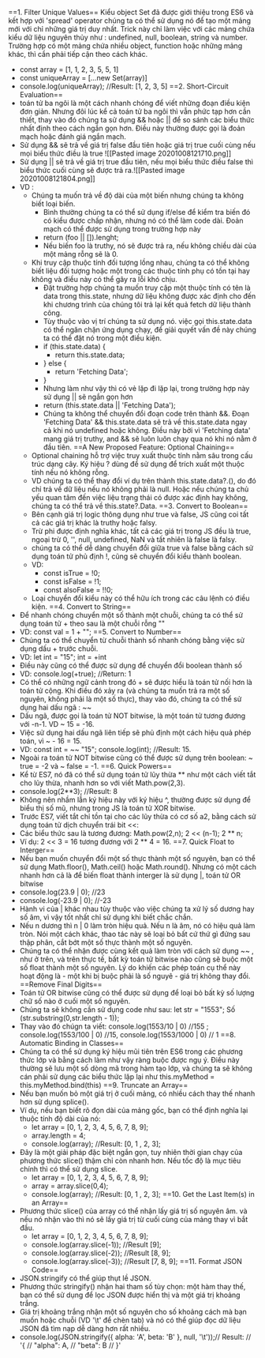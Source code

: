 ==1. Filter Unique Values==
Kiểu object Set đã được giới thiệu trong ES6 và kết hợp với 'spread' operator chúng ta có thể sử dụng nó để tạo một mảng mới với chỉ những giá trị duy nhất. Trick này chỉ làm việc với các mảng chứa kiểu dữ liệu nguyên thủy như : undefined, null, boolean, string và number. Trường hợp có một mảng chứa nhiều object, function hoặc những mảng khác, thì cần phải tiếp cận theo cách khác.
- const array = [1, 1, 2, 3, 5, 5, 1]
- const uniqueArray = [...new Set(array)]
- console.log(uniqueArray); //Result: [1, 2, 3, 5]
==2. Short-Circuit Evaluation==
- toán tử ba ngôi là một cách nhanh chóng để viết những đoạn điều kiện đơn giản. Nhưng đôi lúc kể cả toán tử ba ngôi thì vẫn phức tạp hơn cần thiết, thay vào đó chúng ta sử dụng && hoặc || để so sánh các biểu thức nhất định theo cách ngắn gọn hơn. Điều này thường được gọi là đoản mạch hoặc đánh giá ngắn mạch.
- Sử dụng && sẽ trả về giá trị false đầu tiên hoặc giá trị true cuối cùng nếu mọi biểu thức điều là true ![[Pasted image 20201008121710.png]]
- Sử dụng || sẽ trả về giá trị true đầu tiên, nếu mọi biểu thức điều false thì biểu thức cuối cùng sẽ được trả ra.![[Pasted image 20201008121804.png]]
- VD :
	- Chúng ta muốn trả về độ dài của một biến nhưng chúng ta không biết loại biến.
		- Bình thường chúng ta có thể sử dụng if/else để kiểm tra biến đó có kiểu được chấp nhận, nhưng nó có thể làm code dài. Đoản mạch có thể được sử dụng trong trường hợp này
		- return (foo || []).lenght; 
		- Nếu biến foo là truthy, nó sẽ được trả ra, nếu không chiều dài của một mảng rỗng sẽ là 0.
	- Khi truy cập thuộc tính đối tượng lồng nhau, chúng ta có thể không biết liệu đối tượng hoặc một trong các thuộc tính phụ có tồn tại hay không và điều này có thể gây ra lỗi khó chịu.
		- Đặt trường hợp chúng ta muốn truy cập một thuộc tính có tên là data trong this.state, nhưng dữ liệu không được xác định cho đến khi chương trình của chúng tôi trả lại kết quả fetch dữ liệu thành công.
		- Tùy thuộc vào vị trí chúng ta sử dụng nó. việc gọi this.state.data có thể ngăn chặn ứng dụng chạy, để giải quyết vấn đề này chúng ta có thể đặt nó trong một điều kiện.
		- if (this.state.data) {
			- return this.state.data;
		- } else {
			- return 'Fetching Data';
		- }
		- Nhưng làm như vậy thì có vẻ lặp đi lặp lại, trong trường hợp này sử dụng || sẽ ngắn gọn hơn
		- return (this.state.data || 'Fetching Data');
		- Chúng ta không thể chuyển đổi đoạn code trên thành &&. Đoạn 'Fetching Data' && this.state.data sẽ trả về this.state.data ngay cả khi nó undefined hoặc không. Điều này bởi vì 'Fetching data' mang giá trị truthy, and && sẽ luôn luôn chạy qua nó khi nó nằm ở đầu tiên.
==A New Proposed Feature: Optional Chaining==
	- Optional chaining hỗ trợ việc truy xuất thuộc tính nằm sâu trong cấu trúc dạng cây. Ký hiệu ? dùng để sử dụng để trích xuất một thuộc tính nếu nó không rỗng.
	- VD chúng ta có thể thay đổi ví dụ trên thành this.state.data?.(), do đó chỉ trả về dữ liệu nếu nó không phải là null. Hoặc nếu chúng ta chủ yếu quan tâm đến việc liệu trạng thái có được xác định hay không, chúng ta có thể trả về this.state?.Data.
==3. Convert to Boolean==
	- Bên cạnh giá trị logic thông dụng như true và false, JS cũng coi tất cả các giá trị khác là truthy hoặc falsy.
	- Trừ phi được định nghĩa khác, tất cả các giá trị trong JS đều là true, ngoại trừ 0, '', null, undefined, NaN và tất nhiên là false là falsy.
	- chúng ta có thể dễ dàng chuyển đổi giữa true và false bằng cách sử dụng toán tử phủ định !, cũng sẽ chuyển đổi kiểu thành boolean.
	- VD:
		- const isTrue = !0;
		- const isFalse = !1;
		- const alsoFalse = !!0;
	- Loại chuyển đổi kiểu này có thể hữu ích trong các câu lệnh có điều kiện.
==4. Convert to String==
- Để nhanh chóng chuyển một số thành một chuỗi, chúng ta có thể sử dụng toán tử + theo sau là một chuỗi rỗng ""
- VD: const val = 1 + "";
==5. Convert to Number==
- Chúng ta có thể chuyển từ chuỗi thành số nhanh chóng bằng việc sử dụng dấu + trước chuỗi.
- VD: let int = "15"; int = +int
- Điều này cũng có thể được sử dụng để chuyển đổi boolean thành số
- VD: console.log(+true); //Return: 1
- Có thể có những ngữ cảnh trong đó + sẽ được hiểu là toán tử nối hơn là toán tử cộng. Khi điều đó xảy ra (và chúng ta muốn trả ra một số nguyên, không phải là một số thực), thay vào đó, chúng ta có thể sử dụng hai dấu ngã : ~~
- Dấu ngã, được gọi là toán tử NOT bitwise, là một toán tử tương đương với -n-1. VD ~ 15 = -16.
- Việc sử dụng hai dấu ngã liên tiếp sẽ phủ định một cách hiệu quả phép toán, vì ~ - 16 = 15.
- VD: const int = ~~ "15"; console.log(int); //Result: 15.
- Ngoài ra toán tử NOT bitwise cũng có thể được sử dụng trên boolean: ~ true = -2 và ~ false = -1.
==6. Quick Powers==
- Kể từ ES7, nó đã có thể sử dụng toán tử lũy thừa ** như một cách viết tắt cho lũy thừa, nhanh hơn so với viết Math.pow(2,3). 
- console.log(2**3); //Result: 8
- Không nên nhầm lẫn ký hiệu này với ký hiệu ^, thường được sử dụng để biểu thị số mũ, nhưng trong JS là toán tử XOR bitwise.
- Trước ES7, viết tắt chỉ tồn tại cho các lũy thừa có cơ số a2, bằng cách sử dụng toán tử dịch chuyển trái bit <<:
- Các biểu thức sau là tương đương: Math.pow(2,n); 2 << (n-1); 2 ** n;
- Ví dụ: 2 << 3 = 16 tương đương với 2 ** 4 = 16.
==7. Quick Float to Interger==
- Nếu bạn muốn chuyển đổi một số thực thành một số nguyên, bạn có thể sử dụng Math.floor(), Math.ceil() hoặc Math.round(). Nhưng có một cách nhanh hơn cả là để biến float thành interger là sử dụng |, toán tử OR bitwise
- console.log(23.9 | 0); //23
- console.log(-23.9 | 0); //-23
- Hành vi của | khác nhau tùy thuộc vào việc chúng ta xử lý số dương hay số âm, vì vậy tốt nhất chỉ sử dụng khi biết chắc chắn.
- Nếu n dương thì n | 0 làm tròn hiệu quả. Nếu n là âm, nó có hiệu quả làm tròn. Nói một cách khác, thao tác này sẽ loại bỏ bất cứ thứ gì đứng sau thập phân, cắt bớt một số thực thành một số nguyên.
- Chúng ta có thể nhận được cùng kết quả làm tròn với cách sử dụng ~~ , như ở trên, và trên thực tế, bất kỳ toán tử bitwise nào cũng sẽ buộc một số float thành một số nguyên. Lý do khiến các phép toán cụ thể này hoạt động là - một khi bị buộc phải là số nguyê - giá trị không thay đổi.
==Remove Final Digits==
- Toán tử OR bitwise cũng có thể được sử dụng để loại bỏ bất kỳ số lượng chữ số nào ở cuối một số nguyên.
- Chúng ta sẽ không cần sử dụng code như sau: let str = "1553"; Số (str.substring(0,str.length - 1)); 
- Thay vào đó chúgn ta viết: console.log(1553/10 | 0) //155 ; console.log(1553/100 | 0) //15, console.log(1553/1000 | 0) // 1
==8. Automatic Binding in Classes==
- Chúng ta có thể sử dụng ký hiệu mũi tiên trên ES6 trong các phương thức lớp và bằng cách làm như vậy ràng buộc được ngụ ý. Điều này thường sẽ lưu một số dòng mã trong hàm tạo lớp, và chúng ta sẽ không cán phải sử dụng các biểu thức lặp lại như this.myMethod = this.myMethod.bind(this)
==9. Truncate an Array==
- Nếu bạn muốn bỏ một giá trị ở cuối mảng, có nhiều cách thay thế nhanh hơn sử dụng splice().
- Ví dụ, nếu bạn biết rõ đọn dài của mảng gốc, bạn có thể định nghĩa lại thuộc tính độ dài của nó:
	- let array = [0, 1, 2, 3, 4, 5, 6, 7, 8, 9];
	- array.length = 4;
	- console.log(array); //Result: [0, 1 , 2, 3];
- Đây là một giải pháp đặc biệt ngắn gọn, tuy nhiên thời gian chạy của phương thức slice() thậm chỉ còn nhanh hơn. Nếu tốc độ là mục tiêu chính thì có thể sử dụng slice.
	- let array = [0, 1, 2, 3, 4, 5, 6, 7, 8, 9];
	- array = array.slice(0,4);
	- console.log(array); //Result: [0, 1 , 2, 3];
==10. Get the Last Item(s) in an Array==
- Phương thức slice() của array có thể nhận lấy giá trị số nguyên âm. và nếu nó nhận vào thì nó sẽ lấy giá trị từ cuối cùng của mảng thay vì bắt đầu.
	- let array = [0, 1, 2, 3, 4, 5, 6, 7, 8, 9];
	- console.log(array.slice(-1)); //Result [9];
	- console.log(array.slice(-2)); //Result [8, 9];
	- console.log(array.slice(-3)); //Result [7, 8, 9];
==11. Format JSON Code==
- JSON.stringify có thể giúp thụt lề JSON.
- Phương thức stringify() nhận hai tham số tùy chọn: một hàm thay thế, bạn có thể sử dụng để lọc JSON được hiển thị và một giá trị khoảng trắng.
- Giá trị khoảng trắng nhận một số nguyên cho số khoảng cách mà bạn muốn hoặc chuỗi (VD '\t'  để chèn tab) và nó có thể giúp đọc dữ liệu JSON đã tìm nạp dễ dàng hơn rất nhiều.
- console.log(JSON.stringify({ alpha: 'A', beta: 'B' }, null, '\t'));// Result:
// '{
//     "alpha": A,
//     "beta": B
// }'
